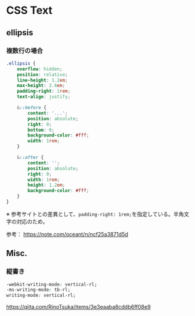 # CSS Text

## ellipsis

### 複数行の場合

```scss
.ellipsis {
    overflow: hidden;
    position: relative;
    line-height: 1.2em;
    max-height: 3.6em;
    padding-right: 1rem;
    text-align: justify;

    &::before {
        content: '...';
        position: absolute;
        right: 0;
        bottom: 0;
        background-color: #fff;
        width: 1rem;
    }

    &::after {
        content: '';
        position: absolute;
        right: 0;
        width: 1rem;
        height: 1.2em;
        background-color: #fff;
    }
}
```
※ 参考サイトとの差異として、`padding-right: 1rem;`を指定している。半角文字の対応のため。

参考： https://note.com/oceant/n/ncf25a3871d5d

## Misc.

### 縦書き

```css
-webkit-writing-mode: vertical-rl;
-ms-writing-mode: tb-rl;
writing-mode: vertical-rl;

```
https://qiita.com/RinoTsuka/items/3e3eaaba8cddb6ff08e9
